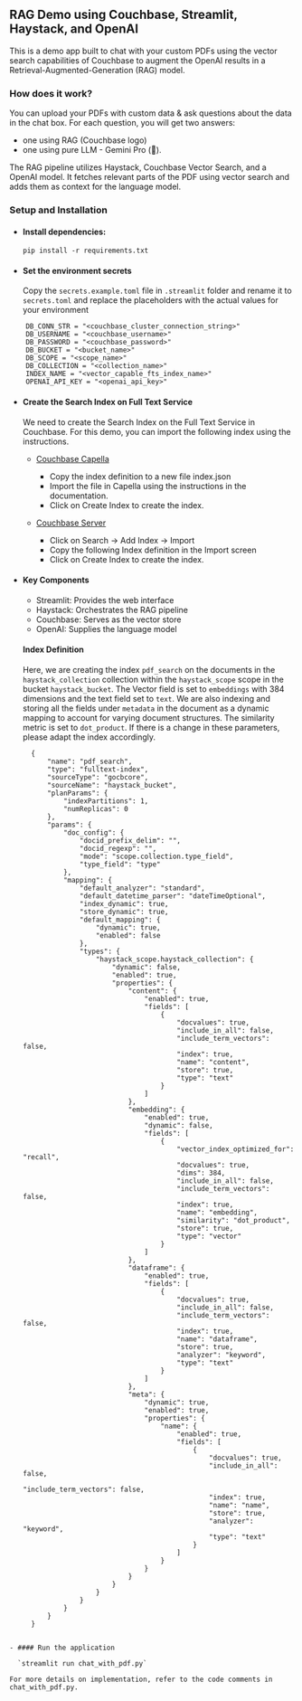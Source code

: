 ## RAG Demo using Couchbase, Streamlit, Haystack, and OpenAI

This is a demo app built to chat with your custom PDFs using the vector search capabilities of Couchbase to augment the OpenAI results in a Retrieval-Augmented-Generation (RAG) model.

### How does it work?

You can upload your PDFs with custom data & ask questions about the data in the chat box.
For each question, you will get two answers:

- one using RAG (Couchbase logo)
- one using pure LLM - Gemini Pro (🤖).

The RAG pipeline utilizes Haystack, Couchbase Vector Search, and a OpenAI model. It fetches relevant parts of the PDF using vector search and adds them as context for the language model.


### Setup and Installation

- #### Install dependencies:

  `pip install -r requirements.txt`

- #### Set the environment secrets

  Copy the `secrets.example.toml` file in `.streamlit` folder and rename it to `secrets.toml` and replace the placeholders with the actual values for your environment

```
    DB_CONN_STR = "<couchbase_cluster_connection_string>"
    DB_USERNAME = "<couchbase_username>"
    DB_PASSWORD = "<couchbase_password>"
    DB_BUCKET = "<bucket_name>"
    DB_SCOPE = "<scope_name>"
    DB_COLLECTION = "<collection_name>"
    INDEX_NAME = "<vector_capable_fts_index_name>"
    OPENAI_API_KEY = "<openai_api_key>"
```

- #### Create the Search Index on Full Text Service

  We need to create the Search Index on the Full Text Service in Couchbase. For this demo, you can import the following index using the instructions.

  - [Couchbase Capella](https://docs.couchbase.com/cloud/search/import-search-index.html)

    - Copy the index definition to a new file index.json
    - Import the file in Capella using the instructions in the documentation.
    - Click on Create Index to create the index.

  - [Couchbase Server](https://docs.couchbase.com/server/current/search/import-search-index.html)

    - Click on Search -> Add Index -> Import
    - Copy the following Index definition in the Import screen
    - Click on Create Index to create the index.

- #### Key Components

    - Streamlit: Provides the web interface
    - Haystack: Orchestrates the RAG pipeline
    - Couchbase: Serves as the vector store
    - OpenAI: Supplies the language model

  #### Index Definition

  Here, we are creating the index `pdf_search` on the documents in the `haystack_collection` collection within the `haystack_scope` scope in the bucket `haystack_bucket`. The Vector field is set to `embeddings` with 384 dimensions and the text field set to `text`. We are also indexing and storing all the fields under `metadata` in the document as a dynamic mapping to account for varying document structures. The similarity metric is set to `dot_product`. If there is a change in these parameters, please adapt the index accordingly.

  ```
    {
        "name": "pdf_search",
        "type": "fulltext-index",
        "sourceType": "gocbcore",
        "sourceName": "haystack_bucket",
        "planParams": {
            "indexPartitions": 1,
            "numReplicas": 0
        },
        "params": {
            "doc_config": {
                "docid_prefix_delim": "",
                "docid_regexp": "",
                "mode": "scope.collection.type_field",
                "type_field": "type"
            },
            "mapping": {
                "default_analyzer": "standard",
                "default_datetime_parser": "dateTimeOptional",
                "index_dynamic": true,
                "store_dynamic": true,
                "default_mapping": {
                    "dynamic": true,
                    "enabled": false
                },
                "types": {
                    "haystack_scope.haystack_collection": {
                        "dynamic": false,
                        "enabled": true,
                        "properties": {
                            "content": {
                                "enabled": true,
                                "fields": [
                                    {
                                        "docvalues": true,
                                        "include_in_all": false,
                                        "include_term_vectors": false,
                                        "index": true,
                                        "name": "content",
                                        "store": true,
                                        "type": "text"
                                    }
                                ]
                            },
                            "embedding": {
                                "enabled": true,
                                "dynamic": false,
                                "fields": [
                                    {
                                        "vector_index_optimized_for": "recall",
                                        "docvalues": true,
                                        "dims": 384,
                                        "include_in_all": false,
                                        "include_term_vectors": false,
                                        "index": true,
                                        "name": "embedding",
                                        "similarity": "dot_product",
                                        "store": true,
                                        "type": "vector"
                                    }
                                ]
                            },
                            "dataframe": {
                                "enabled": true,
                                "fields": [
                                    {
                                        "docvalues": true,
                                        "include_in_all": false,
                                        "include_term_vectors": false,
                                        "index": true,
                                        "name": "dataframe",
                                        "store": true,
                                        "analyzer": "keyword",
                                        "type": "text"
                                    }
                                ]
                            },
                            "meta": {
                                "dynamic": true,
                                "enabled": true,
                                "properties": {
                                    "name": {
                                        "enabled": true,
                                        "fields": [
                                            {
                                                "docvalues": true,
                                                "include_in_all": false,
                                                "include_term_vectors": false,
                                                "index": true,
                                                "name": "name",
                                                "store": true,
                                                "analyzer": "keyword",
                                                "type": "text"
                                            }
                                        ]
                                    }
                                }
                            }
                        }
                    }
                }
            }
        }
    }

```

- #### Run the application

  `streamlit run chat_with_pdf.py`

For more details on implementation, refer to the code comments in chat_with_pdf.py.